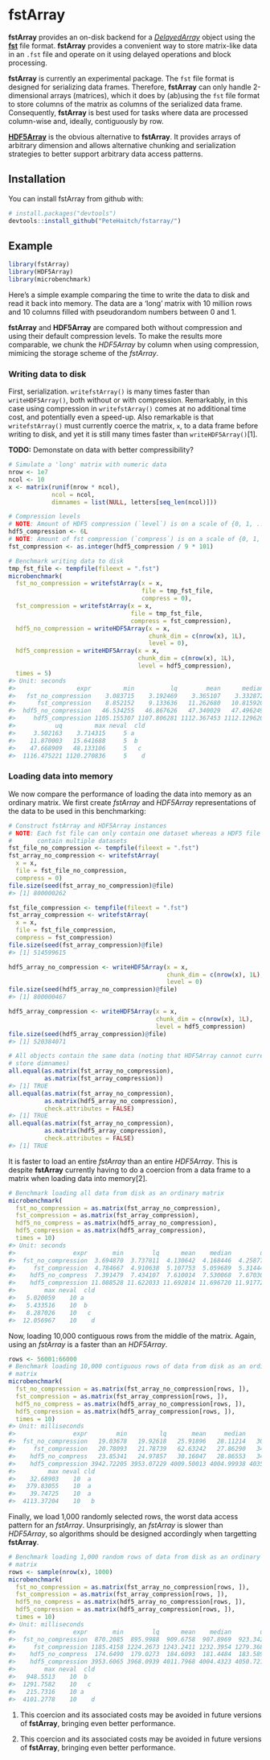 
<!-- README.md is generated from README.Rmd. Please edit that file -->

# fstArray

**fstArray** provides an on-disk backend for a
[*DelayedArray*](http://bioconductor.org/packages/DelayedArray/) object
using the [**fst**](https://cran.r-project.org/package=fst) file format.
**fstArray** provides a convenient way to store matrix-like data in an
`.fst` file and operate on it using delayed operations and block
processing.

**fstArray** is currently an experimental package. The `fst` file format
is designed for serializing data frames. Therefore, **fstArray** can
only handle 2-dimensional arrays (matrices), which it does by (ab)using
the `fst` file format to store columns of the matrix as columns of the
serialized data frame. Consequently, **fstArray** is best used for tasks
where data are processed column-wise and, ideally, contiguously by row.

[**HDF5Array**](http://bioconductor.org/packages/HDF5Array/) is the
obvious alternative to **fstArray**. It provides arrays of arbitrary
dimension and allows alternative chunking and serialization strategies
to better support arbitrary data access patterns.

## Installation

You can install fstArray from github with:

``` r
# install.packages("devtools")
devtools::install_github("PeteHaitch/fstarray/")
```

## Example

``` r
library(fstArray)
library(HDF5Array)
library(microbenchmark)
```

Here’s a simple example comparing the time to write the data to disk and
read it back into memory. The data are a ‘long’ matrix with 10 million
rows and 10 columns filled with pseudorandom numbers between 0 and 1.

**fstArray** and **HDF5Array** are compared both without compression and
using their default compression levels. To make the results more
comparable, we chunk the *HDF5Array* by column when using compression,
mimicing the storage scheme of the *fstArray*.

### Writing data to disk

First, serialization. `writefstArray()` is many times faster than
`writeHDF5Array()`, both without or with compression. Remarkably, in
this case using compression in `writefstArray()` comes at no additional
time cost, and potentially even a speed-up. Also remarkable is that
`writefstArray()` must currently coerce the matrix, `x`, to a data frame
before writing to disk, and yet it is still many times faster than
`writeHDF5Array()`\[1\].

**TODO:** Demonstate on data with better compressibility?

``` r
# Simulate a 'long' matrix with numeric data
nrow <- 1e7
ncol <- 10
x <- matrix(runif(nrow * ncol), 
            ncol = ncol, 
            dimnames = list(NULL, letters[seq_len(ncol)]))

# Compression levels
# NOTE: Amount of HDF5 compression (`level`) is on a scale of {0, 1, ..., 9}
hdf5_compression <- 6L
# NOTE: Amount of fst compression (`compress`) is on a scale of {0, 1, ..., 100}
fst_compression <- as.integer(hdf5_compression / 9 * 101)

# Benchmark writing data to disk
tmp_fst_file <- tempfile(fileext = ".fst")
microbenchmark(
  fst_no_compression = writefstArray(x = x, 
                                     file = tmp_fst_file,
                                     compress = 0),
  fst_compression = writefstArray(x = x, 
                                  file = tmp_fst_file,
                                  compress = fst_compression),
  hdf5_no_compression = writeHDF5Array(x = x, 
                                       chunk_dim = c(nrow(x), 1L),
                                       level = 0),
  hdf5_compression = writeHDF5Array(x = x, 
                                    chunk_dim = c(nrow(x), 1L),
                                    level = hdf5_compression),
  times = 5)
#> Unit: seconds
#>                 expr         min          lq        mean      median
#>   fst_no_compression    3.083715    3.192469    3.365107    3.332872
#>      fst_compression    8.852152    9.133636   11.262680   10.815920
#>  hdf5_no_compression   46.534255   46.867626   47.340029   47.496249
#>     hdf5_compression 1105.155307 1107.806281 1112.367453 1112.129620
#>           uq         max neval  cld
#>     3.502163    3.714315     5 a   
#>    11.870003   15.641688     5  b  
#>    47.668909   48.133106     5   c 
#>  1116.475221 1120.270836     5    d
```

### Loading data into memory

We now compare the performance of loading the data into memory as an
ordinary matrix. We first create *fstArray* and *HDF5Array*
representations of the data to be used in this benchmarking:

``` r
# Construct fstArray and HDF5Array instances
# NOTE: Each fst file can only contain one dataset whereas a HDF5 file can 
#       contain multiple datasets
fst_file_no_compression <- tempfile(fileext = ".fst")
fst_array_no_compression <- writefstArray(
  x = x,
  file = fst_file_no_compression,
  compress = 0)
file.size(seed(fst_array_no_compression)@file)
#> [1] 800000262

fst_file_compression <- tempfile(fileext = ".fst")
fst_array_compression <- writefstArray(
  x = x,
  file = fst_file_compression,
  compress = fst_compression)
file.size(seed(fst_array_compression)@file)
#> [1] 514599615

hdf5_array_no_compression <- writeHDF5Array(x = x,
                                            chunk_dim = c(nrow(x), 1L),
                                            level = 0)
file.size(seed(hdf5_array_no_compression)@file)
#> [1] 800000467

hdf5_array_compression <- writeHDF5Array(x = x,
                                         chunk_dim = c(nrow(x), 1L),
                                         level = hdf5_compression)
file.size(seed(hdf5_array_compression)@file)
#> [1] 520384071

# All objects contain the same data (noting that HDF5Array cannot currently 
# store dimnames)
all.equal(as.matrix(fst_array_no_compression), 
          as.matrix(fst_array_compression))
#> [1] TRUE
all.equal(as.matrix(fst_array_no_compression), 
          as.matrix(hdf5_array_no_compression),
          check.attributes = FALSE)
#> [1] TRUE
all.equal(as.matrix(fst_array_no_compression), 
          as.matrix(hdf5_array_compression),
          check.attributes = FALSE)
#> [1] TRUE
```

It is faster to load an entire *fstArray* than an entire *HDF5Array*.
This is despite **fstArray** currently having to do a coercion from a
data frame to a matrix when loading data into memory\[2\].

``` r
# Benchmark loading all data from disk as an ordinary matrix
microbenchmark(
  fst_no_compression = as.matrix(fst_array_no_compression),
  fst_compression = as.matrix(fst_array_compression),
  hdf5_no_compress = as.matrix(hdf5_array_no_compression),
  hdf5_compression = as.matrix(hdf5_array_compression),
  times = 10)
#> Unit: seconds
#>                expr       min        lq      mean    median        uq
#>  fst_no_compression  3.694870  3.737811  4.130642  4.168446  4.258776
#>     fst_compression  4.784667  4.910638  5.107753  5.059689  5.314448
#>    hdf5_no_compress  7.391479  7.434107  7.610014  7.530068  7.670305
#>    hdf5_compression 11.088528 11.622033 11.692814 11.696720 11.917724
#>        max neval  cld
#>   5.020059    10 a   
#>   5.433516    10  b  
#>   8.287026    10   c 
#>  12.056967    10    d
```

Now, loading 10,000 contiguous rows from the middle of the matrix.
Again, using an *fstArray* is a faster than an *HDF5Array*.

``` r
rows <- 56001:66000
# Benchmark loading 10,000 contiguous rows of data from disk as an ordinary 
# matrix
microbenchmark(
  fst_no_compression = as.matrix(fst_array_no_compression[rows, ]),
  fst_compression = as.matrix(fst_array_compression[rows, ]),
  hdf5_no_compress = as.matrix(hdf5_array_no_compression[rows, ]),
  hdf5_compression = as.matrix(hdf5_array_compression[rows, ]),
  times = 10)
#> Unit: milliseconds
#>                expr        min         lq       mean     median         uq
#>  fst_no_compression   19.03678   19.92618   25.91896   28.11214   30.68091
#>     fst_compression   20.78093   21.78739   62.63242   27.86290   34.17939
#>    hdf5_no_compress   23.85341   24.97857   30.16047   28.86553   34.80519
#>    hdf5_compression 3942.72205 3953.07229 4009.50013 4004.99938 4035.87510
#>         max neval cld
#>    32.68903    10  a 
#>   379.83055    10  a 
#>    39.74725    10  a 
#>  4113.37204    10   b
```

Finally, we load 1,000 randomly selected rows, the worst data access
pattern for an *fstArray*. Unsurprisingly, an *fstArray* is slower than
*HDF5Array*, so algorithms should be designed accordingly when
targetting **fstArray**.

``` r
# Benchmark loading 1,000 random rows of data from disk as an ordinary 
# matrix
rows <- sample(nrow(x), 1000)
microbenchmark(
  fst_no_compression = as.matrix(fst_array_no_compression[rows, ]),
  fst_compression = as.matrix(fst_array_compression[rows, ]),
  hdf5_no_compress = as.matrix(hdf5_array_no_compression[rows, ]),
  hdf5_compression = as.matrix(hdf5_array_compression[rows, ]),
  times = 10)
#> Unit: milliseconds
#>                expr       min        lq      mean    median        uq
#>  fst_no_compression  870.2085  895.9988  909.6758  907.8969  923.3426
#>     fst_compression 1185.4158 1224.2673 1243.2411 1232.3954 1279.3689
#>    hdf5_no_compress  174.6490  179.0273  184.6093  181.4484  183.5894
#>    hdf5_compression 3953.6065 3968.0939 4011.7968 4004.4323 4050.7211
#>        max neval  cld
#>   948.5513    10  b  
#>  1291.7582    10   c 
#>   215.7316    10 a   
#>  4101.2778    10    d
```

1.  This coercion and its associated costs may be avoided in future
    versions of **fstArray**, bringing even better performance.

2.  This coercion and its associated costs may be avoided in future
    versions of **fstArray**, bringing even better performance.
